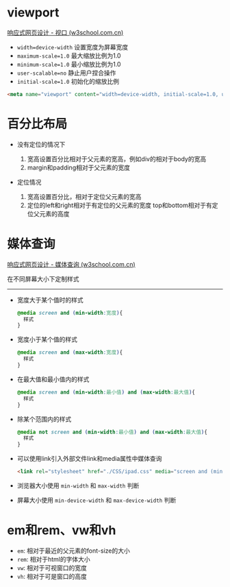 # viewport

[响应式网页设计 - 视口 (w3school.com.cn)](https://www.w3school.com.cn/css/css_rwd_viewport.asp)

* `width=device-width` 设置宽度为屏幕宽度
* `maximum-scale=1.0` 最大缩放比例为1.0
* `minimum-scale=1.0` 最小缩放比例为1.0
* `user-scalable=no` 静止用户捏合操作
* `initial-scale=1.0` 初始化的缩放比例

```html
<meta name="viewport" content="width=device-width, initial-scale=1.0, user-scalable=no">
```



# 百分比布局

* 没有定位的情况下
  1. 宽高设置百分比相对于父元素的宽高，例如div的相对于body的宽高
  2. margin和padding相对于父元素的宽度


* 定位情况
  1. 宽高设置百分比，相对于定位父元素的宽高
  2. 定位的left和right相对于有定位的父元素的宽度 top和bottom相对于有定位父元素的高度


# 媒体查询

[响应式网页设计 - 媒体查询 (w3school.com.cn)](https://www.w3school.com.cn/css/css_rwd_mediaqueries.asp)

在不同屏幕大小下定制样式

***

* 宽度大于某个值时的样式

  ```css
  @media screen and (min-width:宽度){
    样式
  }
  ```

* 宽度小于某个值的样式

  ```css
  @media screen and (max-width:宽度){
    样式
  }
  ```

* 在最大值和最小值内的样式

  ```css
  @media screen and (min-width:最小值) and (max-width:最大值){
    样式
  }
  ```

* 除某个范围内的样式

  ```css
  @media not screen and (min-width:最小值) and (max-width:最大值){
    样式
  }
  ```

* 可以使用link引入外部文件link和media属性中媒体查询

  ```html
  <link rel="stylesheet" href="./CSS/ipad.css" media="screen and (min-width:768px) and (max-width:920px)">
  ```

* 浏览器大小使用 `min-width` 和 `max-width` 判断

* 屏幕大小使用 `min-device-width` 和 `max-device-width` 判断



# em和rem、vw和vh

* `em`: 相对于最近的父元素的font-size的大小
* `rem`: 相对于html的字体大小
* `vw`: 相对于可视窗口的宽度
* `vh`: 相对于可是窗口的高度













